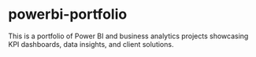 # powerbi-portfolio
This is a portfolio of Power BI and business analytics projects showcasing KPI dashboards, data insights, and client solutions. 
